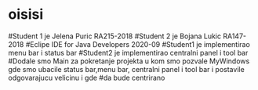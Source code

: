 # oisisi
#Student 1 je Jelena Puric RA215-2018
#Student 2 je Bojana Lukic RA147-2018
#Eclipe IDE for Java Developers 2020-09
#Student1 je implementirao menu bar i status bar
#Student2 je implementirao centralni panel i tool bar
#Dodale smo Main za pokretanje projekta u kom smo pozvale MyWindows gde smo ubacile status bar,menu bar, centralni panel i tool bar i postavile odgovarajucu velicinu i gde
#da bude centrirano

